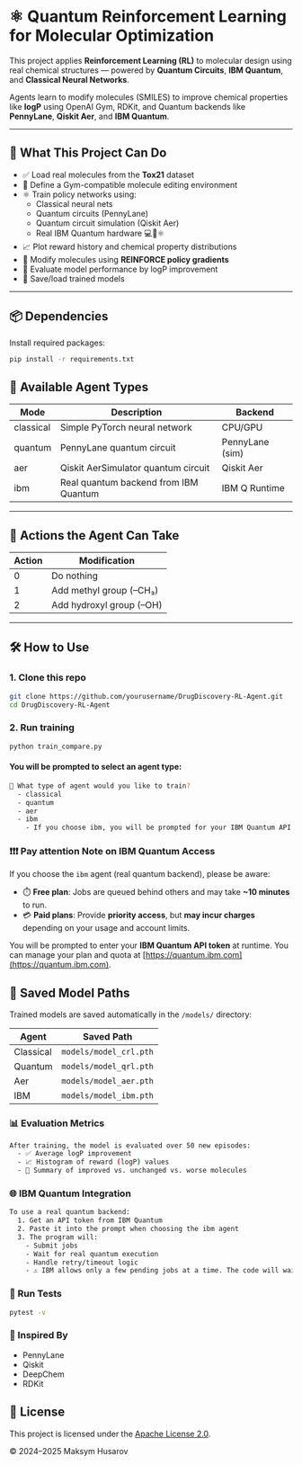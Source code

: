 # ⚛️ Quantum Reinforcement Learning for Molecular Optimization

This project applies **Reinforcement Learning (RL)** to molecular design using real chemical structures — powered by **Quantum Circuits**, **IBM Quantum**, and **Classical Neural Networks**.

Agents learn to modify molecules (SMILES) to improve chemical properties like **logP** using OpenAI Gym, RDKit, and Quantum backends like **PennyLane**, **Qiskit Aer**, and **IBM Quantum**.

---

## 🚀 What This Project Can Do

- ✅ Load real molecules from the **Tox21** dataset
- 🧪 Define a Gym-compatible molecule editing environment
- ⚛️ Train policy networks using:
  - Classical neural nets
  - Quantum circuits (PennyLane)
  - Quantum circuit simulation (Qiskit Aer)
  - Real IBM Quantum hardware 💻🔁⚛️
- 📈 Plot reward history and chemical property distributions
- 🧬 Modify molecules using **REINFORCE policy gradients**
- 🔬 Evaluate model performance by logP improvement
- 💾 Save/load trained models

---

## 📦 Dependencies

Install required packages:

```bash
pip install -r requirements.txt
```
## 🧪 Available Agent Types

| Mode      | Description                          | Backend         |
|-----------|--------------------------------------|-----------------|
| classical | Simple PyTorch neural network        | CPU/GPU         |
| quantum   | PennyLane quantum circuit            | PennyLane (sim) |
| aer       | Qiskit AerSimulator quantum circuit  | Qiskit Aer      |
| ibm       | Real quantum backend from IBM Quantum | IBM Q Runtime   |

---

## 🧠 Actions the Agent Can Take

| Action | Modification             |
|--------|--------------------------|
| 0      | Do nothing               |
| 1      | Add methyl group (–CH₃)  |
| 2      | Add hydroxyl group (–OH) |

---

## 🛠️ How to Use

### 1. Clone this repo

```bash
git clone https://github.com/yourusername/DrugDiscovery-RL-Agent.git
cd DrugDiscovery-RL-Agent
```

### 2. Run training

```bash
python train_compare.py
```

#### You will be prompted to select an agent type:

```bash
🤖 What type of agent would you like to train?
  - classical
  - quantum
  - aer
  - ibm
    - If you choose ibm, you will be prompted for your IBM Quantum API token.
```

### ❗️❗️❗️ Pay attention **Note on IBM Quantum Access**

If you choose the `ibm` agent (real quantum backend), please be aware:

- ⏱️ **Free plan**: Jobs are queued behind others and may take **~10 minutes** to run.
- 💳 **Paid plans**: Provide **priority access**, but **may incur charges** depending on your usage and account limits.

You will be prompted to enter your **IBM Quantum API token** at runtime. You can manage your plan and quota at [https://quantum.ibm.com](https://quantum.ibm.com).


## 💾 Saved Model Paths

Trained models are saved automatically in the `/models/` directory:

| Agent     | Saved Path              |
|-----------|-------------------------|
| Classical | `models/model_crl.pth`  |
| Quantum   | `models/model_qrl.pth`  |
| Aer       | `models/model_aer.pth`  |
| IBM       | `models/model_ibm.pth`  |


### 📊 Evaluation Metrics

```bash
After training, the model is evaluated over 50 new episodes:
  - ✅ Average logP improvement
  - 📈 Histogram of reward (logP) values
  - 🔬 Summary of improved vs. unchanged vs. worse molecules
```

### 🌐 IBM Quantum Integration

``` bash
To use a real quantum backend:
  1. Get an API token from IBM Quantum
  2. Paste it into the prompt when choosing the ibm agent
  3. The program will:
    - Submit jobs
    - Wait for real quantum execution
    - Handle retry/timeout logic
    - ⚠️ IBM allows only a few pending jobs at a time. The code will wait/retry if queue is full.
```

### 🧪 Run Tests

```bash
pytest -v
```

### 🧬 Inspired By
  - PennyLane
  - Qiskit
  - DeepChem
  - RDKit


## 📜 License

This project is licensed under the [Apache License 2.0](https://www.apache.org/licenses/LICENSE-2.0).

© 2024–2025 Maksym Husarov

